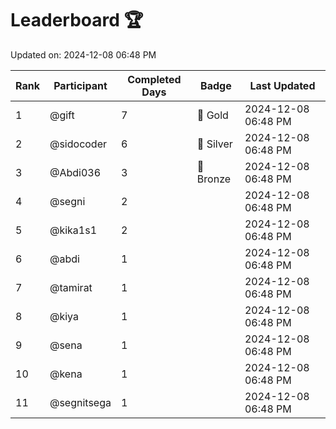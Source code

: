 # Leaderboard 🏆

Updated on: 2024-12-08 06:48 PM

| Rank | Participant       | Completed Days | Badge      | Last Updated         |
|------|-------------------|----------------|------------|----------------------|
| 1    | @gift             | 7              | 🏅 Gold     | 2024-12-08 06:48 PM |
| 2    | @sidocoder        | 6              | 🥈 Silver   | 2024-12-08 06:48 PM |
| 3    | @Abdi036          | 3              | 🥉 Bronze   | 2024-12-08 06:48 PM |
| 4    | @segni            | 2              |            | 2024-12-08 06:48 PM |
| 5    | @kika1s1          | 2              |            | 2024-12-08 06:48 PM |
| 6    | @abdi             | 1              |            | 2024-12-08 06:48 PM |
| 7    | @tamirat          | 1              |            | 2024-12-08 06:48 PM |
| 8    | @kiya             | 1              |            | 2024-12-08 06:48 PM |
| 9    | @sena             | 1              |            | 2024-12-08 06:48 PM |
| 10   | @kena             | 1              |            | 2024-12-08 06:48 PM |
| 11   | @segnitsega       | 1              |            | 2024-12-08 06:48 PM |
